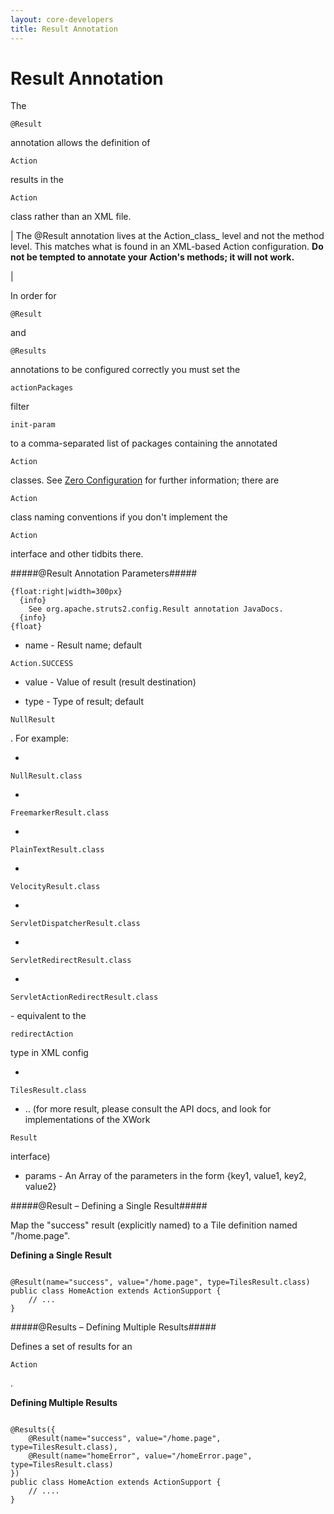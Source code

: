 ```yaml
---
layout: core-developers
title: Result Annotation
---
```


# Result Annotation

The 

~~~~~~~
@Result
~~~~~~~
 annotation allows the definition of 

~~~~~~~
Action
~~~~~~~
 results in the 

~~~~~~~
Action
~~~~~~~
 class rather than an XML file\.



| The @Result annotation lives at the Action_class_  level and not the method level\. This matches what is found in an XML\-based Action configuration\. **Do not be tempted to annotate your Action's methods; it will not work\.**

| 

In order for 

~~~~~~~
@Result
~~~~~~~
 and 

~~~~~~~
@Results
~~~~~~~
 annotations to be configured correctly you must set the 

~~~~~~~
actionPackages
~~~~~~~
 filter 

~~~~~~~
init-param
~~~~~~~
 to a comma\-separated list of packages containing the annotated 

~~~~~~~
Action
~~~~~~~
 classes\. See [Zero Configuration](zero-configuration.html) for further information; there are 

~~~~~~~
Action
~~~~~~~
 class naming conventions if you don't implement the 

~~~~~~~
Action
~~~~~~~
 interface and other tidbits there\.

#####@Result Annotation Parameters#####



~~~~~~~
{float:right|width=300px}
  {info}
    See org.apache.struts2.config.Result annotation JavaDocs.
  {info}
{float}
~~~~~~~

+ name \- Result name; default 

~~~~~~~
Action.SUCCESS
~~~~~~~

+ value \- Value of result (result destination)

+ type \- Type of result; default 

~~~~~~~
NullResult
~~~~~~~
\. For example:
	

  + 

~~~~~~~
NullResult.class
~~~~~~~

  + 

~~~~~~~
FreemarkerResult.class
~~~~~~~

  + 

~~~~~~~
PlainTextResult.class
~~~~~~~

  + 

~~~~~~~
VelocityResult.class
~~~~~~~

  + 

~~~~~~~
ServletDispatcherResult.class
~~~~~~~

  + 

~~~~~~~
ServletRedirectResult.class
~~~~~~~

  + 

~~~~~~~
ServletActionRedirectResult.class
~~~~~~~
 \- equivalent to the 

~~~~~~~
redirectAction
~~~~~~~
 type in XML config

  + 

~~~~~~~
TilesResult.class
~~~~~~~

  + \.\. (for more result, please consult the API docs, and look for implementations of the XWork 

~~~~~~~
Result
~~~~~~~
 interface)

+ params \- An Array of the parameters in the form \{key1, value1, key2, value2\}

#####@Result – Defining a Single Result#####

Map the "success" result (explicitly named) to a Tile definition named "/home\.page"\.

**Defining a Single Result**


~~~~~~~

@Result(name="success", value="/home.page", type=TilesResult.class)
public class HomeAction extends ActionSupport {
    // ...
}

~~~~~~~

#####@Results – Defining Multiple Results#####

Defines a set of results for an 

~~~~~~~
Action
~~~~~~~
\.

**Defining Multiple Results**


~~~~~~~

@Results({
    @Result(name="success", value="/home.page", type=TilesResult.class),
    @Result(name="homeError", value="/homeError.page", type=TilesResult.class)
})
public class HomeAction extends ActionSupport {
    // ....
}

~~~~~~~
